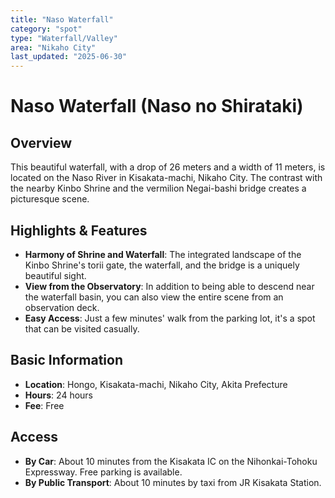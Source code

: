 ```yaml
---
title: "Naso Waterfall"
category: "spot"
type: "Waterfall/Valley"
area: "Nikaho City"
last_updated: "2025-06-30"
---
```


# Naso Waterfall (Naso no Shirataki)

## Overview
This beautiful waterfall, with a drop of 26 meters and a width of 11 meters, is located on the Naso River in Kisakata-machi, Nikaho City. The contrast with the nearby Kinbo Shrine and the vermilion Negai-bashi bridge creates a picturesque scene.

## Highlights & Features
- **Harmony of Shrine and Waterfall**: The integrated landscape of the Kinbo Shrine's torii gate, the waterfall, and the bridge is a uniquely beautiful sight.
- **View from the Observatory**: In addition to being able to descend near the waterfall basin, you can also view the entire scene from an observation deck.
- **Easy Access**: Just a few minutes' walk from the parking lot, it's a spot that can be visited casually.

## Basic Information
- **Location**: Hongo, Kisakata-machi, Nikaho City, Akita Prefecture
- **Hours**: 24 hours
- **Fee**: Free

## Access
- **By Car**: About 10 minutes from the Kisakata IC on the Nihonkai-Tohoku Expressway. Free parking is available.
- **By Public Transport**: About 10 minutes by taxi from JR Kisakata Station.